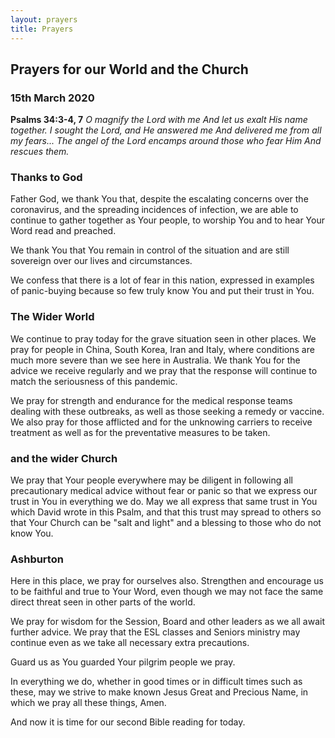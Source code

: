 ```yaml
---
layout: prayers
title: Prayers
---
```

## Prayers for our World and the Church 

### 15th March 2020 

__Psalms 34:3-4, 7__ _O magnify the Lord with me And let us exalt His name together. I sought the Lord, and He answered me And delivered me from all my fears... The angel of the Lord encamps around those who fear Him And rescues them._

### Thanks to God
Father God, we thank You that, despite the escalating concerns over the coronavirus, and the spreading incidences of infection, we are able to continue to gather together as Your people, to worship You and to hear Your Word read and preached. 

We thank You that You remain in control of the situation and are still sovereign over our lives and circumstances.

We confess that there is a lot of fear in this nation, expressed in examples of panic-buying because so few truly know You and put their trust in You.

### The Wider World ### 
We continue to pray today for the grave situation seen in other places. We pray for people in China, South Korea, Iran and Italy, where conditions are much more severe than we see here in Australia. We thank You for the advice we receive regularly and we pray that the response will continue to match the seriousness of this pandemic.

We pray for strength and endurance for the medical response teams dealing with these outbreaks, as well as those seeking a remedy or vaccine. We also pray for those afflicted and for the unknowing carriers to receive treatment as well as for the preventative measures to be taken.

### and the wider Church ###
We pray that Your people everywhere may be diligent in following all precautionary medical advice without fear or panic so that we express our trust in You in everything we do. May we all express that same trust in You which David wrote in this Psalm, and that this trust may spread to others so that Your Church can be "salt and light" and a blessing to those who do not know You. 

### Ashburton
Here in this place, we pray for ourselves also. Strengthen and encourage us to be faithful and true to Your Word, even though we may not face the same direct threat seen in other parts of the world.

We pray for wisdom for the Session, Board and other leaders as we all await further advice. We pray that the ESL classes and Seniors ministry may continue even as we take all necessary extra precautions. 

Guard us as You guarded Your pilgrim people we pray.  

In everything we do, whether in good times or in difficult times such as these, may we strive to make known Jesus Great and Precious Name, in which we pray all these things, Amen.

And now it is time for our second Bible reading for today.